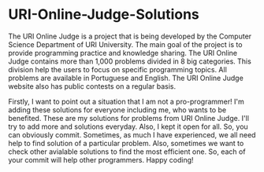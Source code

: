 # URI-Online-Judge-Solutions
The URI Online Judge is a project that is being developed by the Computer Science Department of URI University. The main goal of the project is to provide programming practice and knowledge sharing. The URI Online Judge contains more than 1,000 problems divided in 8 big categories. This division help the users to focus on specific programming topics. All problems are available in Portuguese and English. The URI Online Judge website also has public contests on a regular basis.

Firstly, I want to point out a situation that I am not a pro-programmer! I'm adding these solutions for everyone including me, who wants to be benefited. These are my solutions for problems from URI Online Judge. I'll try to add more and solutions everyday. Also, I kept it open for all. So, you can obviously commit. Sometimes, as much I have experienced, we all need help to find solution of a particular problem. Also, sometimes we want to check other avialable solutions to find the most efficient one. So, each of your commit will help other programmers. Happy coding!
